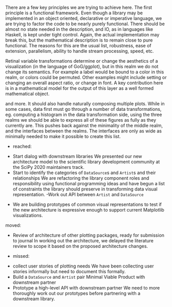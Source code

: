 There are a few key principles we are trying to achieve here. The first principle is a functional framework. Even though a library may be implemented in an object oriented, declarative or imperative language, we are trying to factor the code to be nearly purely functional. There should be almost no state needed in the description, and IO, as in languages like Haskell, is kept under tight control. Again, the actual implementation may break this, but the mathematical description is to remain close to pure functional. The reasons for this are the usual list, robustness, ease of extension, parallelism, ability to handle stream processing, speed, etc.

Retinal variable transformations determine or change the aesthetics of a visualization (in the language of GoG/ggplot), but in this realm we do not change its semantics. For example a label would be bound to a color in this realm, or colors could be permuted. Other examples might include setting or changing an overall aspect ratio, or change in font. A key contribution here is in a mathematical model for the output of this layer as a well formed mathematical object.

and more. It should also handle naturally composing multiple plots. While in some cases, data first must go through a number of data transformations, eg. computing a histogram in the data transformation side, using the three realms we should be able to express all of these figures as fully as they currently are. This pushes back against the minimality of the middle realm, and the interfaces between the realms. The interfaces are only as wide as minimally needed to make it possible to create this list.





* reached: 
- Start dialog with downstream libraries
We presented our new architecture model to the scientific library development community at the SciPy 2020 maintainers track.
- Start to identify the categories of `DataSource`s and `Artist`s and their relationships
We are refactoring the library component roles and responsibility using functional programming ideas and have begun a list of constraints the library should preserve in transforming data visual representation. 
-Work out API between `Artist` and `DataSource`
* We are building prototypes of common visual representations to test if the new architecture is expressive enough to support current Matplotlib visualizations. 


moved:
- Review of architecture of other plotting packages, ready for submission to journal
In working out the architecture, we delayed the literature review to scope it based on the proposed architecture changes. 


* missed: 
- collect user stories of plotting needs
We have been collecting user stories informally but need to document this formally.
- Build a `DataSource` and `Artist` pair Minimal Viable Product with downstream partner
- Prototype a high-level API with downstream partner
We need to more thoroughly work out our prototypes before partnering with a downstream library. 
